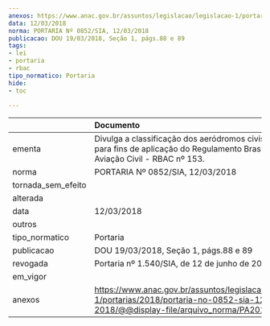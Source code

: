 ```yaml
---
anexos: https://www.anac.gov.br/assuntos/legislacao/legislacao-1/portarias/2018/portaria-no-0852-sia-12-03-2018/@@display-file/arquivo_norma/PA2018-0852.pdf
data: 12/03/2018
norma: PORTARIA Nº 0852/SIA, 12/03/2018
publicacao: DOU 19/03/2018, Seção 1, págs.88 e 89
tags:
- lei
- portaria
- rbac
tipo_normatico: Portaria
hide: 
- toc 
 
---
```


|                    | Documento                                                                                                                                            |
|:-------------------|:-----------------------------------------------------------------------------------------------------------------------------------------------------|
| ementa             | Divulga a classificação dos aeródromos civis públicos para fins de aplicação do Regulamento Brasileiro da Aviação Civil - RBAC nº 153.               |
| norma              | PORTARIA Nº 0852/SIA, 12/03/2018                                                                                                                     |
| tornada_sem_efeito |                                                                                                                                                      |
| alterada           |                                                                                                                                                      |
| data               | 12/03/2018                                                                                                                                           |
| outros             |                                                                                                                                                      |
| tipo_normatico     | Portaria                                                                                                                                             |
| publicacao         | DOU 19/03/2018, Seção 1, págs.88 e 89                                                                                                                |
| revogada           | Portaria nº 1.540/SIA, de 12 de junho de 2020.                                                                                                       |
| em_vigor           |                                                                                                                                                      |
| anexos             | https://www.anac.gov.br/assuntos/legislacao/legislacao-1/portarias/2018/portaria-no-0852-sia-12-03-2018/@@display-file/arquivo_norma/PA2018-0852.pdf |